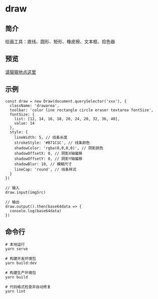 # draw

## 简介

绘画工具：直线、圆形、矩形、橡皮擦、文本框、拾色器

## 预览

[请狠狠地点这里](https://luoqiling.github.io/draw/examples/video/)

## 示例

````
const draw = new Draw(document.querySelector('xxx'), {
  className: 'drawarea',
  toolbar: 'color line rectangle circle eraser textarea fontSize',
  fontSize: {
    list: [12, 14, 16, 18, 20, 24, 28, 32, 36, 40],
    value: 14
  },
  style: {
    lineWidth: 5, // 线条长度
    strokeStyle: '#B71C1C', // 线条颜色
    shadowColor: 'rgba(0,0,0,0)', // 阴影颜色
    shadowOffsetX: 0, // 阴影X轴偏移
    shadowOffsetY: 0, // 阴影Y轴偏移
    shadowBlur: 10, // 模糊尺寸
    lineCap: 'round', // 线条样式
  }
})

// 输入
draw.input(imgSrc)

// 输出
draw.output().then(base64data => {
  console.log(base64data)
})
````

## 命令行

````
# 本地运行
yarn serve

# 构建开发环境包
yarn build:dev

# 构建生产环境包
yarn build

# 代码格式检查并自动修复
yarn lint
````
